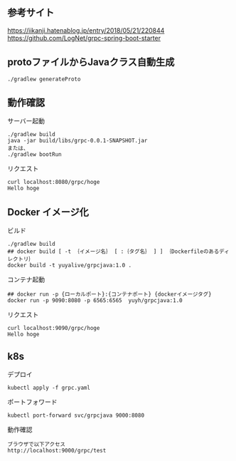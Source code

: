 ## 参考サイト
https://iikanji.hatenablog.jp/entry/2018/05/21/220844
https://github.com/LogNet/grpc-spring-boot-starter
## protoファイルからJavaクラス自動生成
```
./gradlew generateProto
```
## 動作確認
サーバー起動
```
./gradlew build
java -jar build/libs/grpc-0.0.1-SNAPSHOT.jar
または、
./gradlew bootRun
```
リクエスト
``` shell
curl localhost:8080/grpc/hoge
Hello hoge
```
## Docker イメージ化
ビルド
```shell
./gradlew build
## docker build [ -t ｛イメージ名｝ [ :｛タグ名｝ ] ] ｛Dockerfileのあるディレクトリ｝
docker build -t yuyalive/grpcjava:1.0 .
```
コンテナ起動
```shell
## docker run -p {ローカルポート}:{コンテナポート} {dockerイメージタグ}
docker run -p 9090:8080 -p 6565:6565  yuyh/grpcjava:1.0
```
リクエスト
``` shell
curl localhost:9090/grpc/hoge
Hello hoge
```

## k8s
デプロイ
```shell
kubectl apply -f grpc.yaml
```
ポートフォワード
```shell
kubectl port-forward svc/grpcjava 9000:8080
```
動作確認
```shell
ブラウザで以下アクセス
http://localhost:9000/grpc/test
```
